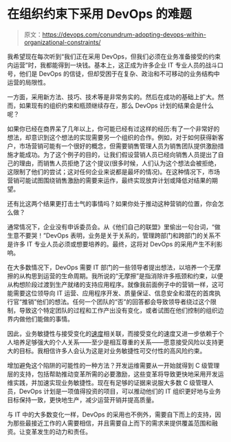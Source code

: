 # 在组织约束下采用 DevOps 的难题

> 原文：<https://devops.com/conundrum-adopting-devops-within-organizational-constraints/>

我希望现在每次听到“我们正在采用 DevOps，但我们必须在业务准备接受的约束内运营”时，我都能得到一块钱。基本上，这正成为许多企业 IT 专业人员的战斗口号，他们是 DevOps 的信徒，但却受困于在复杂、政治和不可移动的业务结构中运营的局限性。

一方面，采用新方法、技巧、技术等是非常务实的。然后在成功的基础上扩大。然而，如果现有的组织约束和瓶颈继续存在，那么 DevOps 计划的结果会是什么呢？

如果你已经在商界呆了几年以上，你可能已经有过这样的经历:有了一个非常好的想法，却意识到这个想法的实现需要另一个组织的合作。例如，对于如何获得新客户，市场营销可能有一个很好的概念，但需要销售管理人员为销售团队提供激励措施才能成功。为了这个例子的目的，让我们假设营销人员已经向销售人员提出了自己的理由，而销售人员拒绝了这个提议(很多时候，人们认为这个想法会被拒绝，这限制了他们的尝试；这对任何企业来说都是最坏的情况)。在这种情况下，市场营销可能试图围绕销售激励的需要来运作，最终实现放弃计划或降低对结果的期望。

还有比这两个结果更打击士气的事情吗？如果你处于推动这种营销的位置，你会怎么做？

通常情况下，企业没有申诉委员会。从《他们自己的联盟》里偷出一句台词，“做生意不要哭！”DevOps 表明，业务是关于关系的，管理跨部门和跨部门的关系不是许多 IT 专业人员必须或想要培养的。最终，这将对 DevOps 的采用产生不利影响。

在大多数情况下，DevOps 需要 IT 部门的一些领导者提出想法，以培养一个无摩擦的从构思到运营的生命周期。我所说的“无摩擦”是指消除许多瓶颈和约束，以便从构想阶段过渡到生产就绪的支持应用程序。就像我前面例子中的营销一样，这可能需要这位领导向 IT 运营、应用程序开发、质量保证、信息安全和潜在的首席执行官“推销”他们的想法。任何一个团队的“否”的回答都会导致领导者绕过这个限制，导致这个特定团队的过程和工作产出没有变化，或者试图在他们控制的组织边界内做他们能做的事情。

因此，业务敏捷性与接受变化的[速度](http://jpmorgenthal.com/2014/05/01/cloud-computing-devops-and-business-velocity/ "Cloud Computing, DevOps and Business Velocity")相关联，而接受变化的速度又进一步依赖于个人培养足够强大的个人关系——至少是相互尊重的关系——愿意接受风险以支持更大的目标。我相信许多人会认为这是对业务敏捷性可交付性的高风险约束。

增加避免这个陷阱的可能性的一种方法？开发运维需要从一开始就得到 C 级管理层的支持，包括帮助推动变革所需的必要激励，这些变革将导致更快地采用开发运维实践，并加速实现业务敏捷性。现在有足够的证据来说服大多数 C 级管理人员，DevOps 计划是一项值得投资的项目，可以推动他们的 IT 组织更好地与业务目标保持一致，更快地生产，减少运营开销并提高质量。

与 IT 中的大多数变化一样，DevOps 的采用也不例外，需要自下而上的支持，因为那些最接近工作的人需要相信，并且需要自上而下的需求来提供覆盖范围和融资。让变革发生的动力和责任。